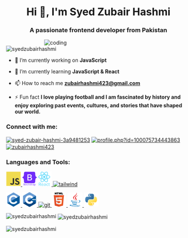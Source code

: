 <h1 align="center">Hi 👋, I'm Syed Zubair Hashmi</h1>
<h3 align="center">A passionate frontend developer from Pakistan</h3>

<img align="right" alt="coding" width="400" src="https://miro.medium.com/v2/resize:fit:1360/1*zVnWJtyGOX_kUIDm6ccCfQ.gif">

<p align="left"> <img src="https://komarev.com/ghpvc/?username=syedzubairhashmi&label=Profile%20views&color=0e75b6&style=flat" alt="syedzubairhashmi" /> </p>

- 🔭 I’m currently working on **JavaScript**

- 🌱 I’m currently learning **JavaScript & React**

- 📫 How to reach me **zubairhashmi423@gmail.com**

- ⚡ Fun fact **I love playing football and I am fascinated by history and enjoy exploring past events, cultures, and stories that have shaped our world.**

<h3 align="left">Connect with me:</h3>
<p align="left">
<a href="https://linkedin.com/in/syed-zubair-hashmi-3a9481253" target="blank"><img align="center" src="https://raw.githubusercontent.com/rahuldkjain/github-profile-readme-generator/master/src/images/icons/Social/linked-in-alt.svg" alt="syed-zubair-hashmi-3a9481253" height="30" width="40" /></a>
<a href="https://fb.com/profile.php?id=100075734443863" target="blank"><img align="center" src="https://raw.githubusercontent.com/rahuldkjain/github-profile-readme-generator/master/src/images/icons/Social/facebook.svg" alt="profile.php?id=100075734443863" height="30" width="40" /></a>
<a href="https://instagram.com/zubairhashmi423" target="blank"><img align="center" src="https://raw.githubusercontent.com/rahuldkjain/github-profile-readme-generator/master/src/images/icons/Social/instagram.svg" alt="zubairhashmi423" height="30" width="40" /></a>
</p>

<h3 align="left">Languages and Tools:</h3>
<p align="left">

<a href="https://developer.mozilla.org/en-US/docs/Web/JavaScript" target="_blank" rel="noreferrer"><img src="https://raw.githubusercontent.com/devicons/devicon/master/icons/javascript/javascript-original.svg" alt="javascript" width="40" height="40"/></a><a href="https://getbootstrap.com" target="_blank" rel="noreferrer"> <img src="https://raw.githubusercontent.com/devicons/devicon/master/icons/bootstrap/bootstrap-plain-wordmark.svg" alt="bootstrap" width="40" height="40"/></a><a href="https://reactjs.org/" target="_blank" rel="noreferrer"><img src="https://raw.githubusercontent.com/devicons/devicon/master/icons/react/react-original-wordmark.svg" alt="react" width="40" height="40"/></a><a href="https://tailwindcss.com/" target="_blank" rel="noreferrer"> <img src="https://www.vectorlogo.zone/logos/tailwindcss/tailwindcss-icon.svg" alt="tailwind" width="40" height="40"/> </a></p><a href="https://www.cprogramming.com/" target="_blank" rel="noreferrer"> <img src="https://raw.githubusercontent.com/devicons/devicon/master/icons/c/c-original.svg" alt="c" width="40" height="40"/> </a><a href="https://www.w3schools.com/cpp/" target="_blank" rel="noreferrer"> <img src="https://raw.githubusercontent.com/devicons/devicon/master/icons/cplusplus/cplusplus-original.svg" alt="cplusplus" width="40" height="40"/> </a><a href="https://git-scm.com/" target="_blank" rel="noreferrer"> <img src="https://www.vectorlogo.zone/logos/git-scm/git-scm-icon.svg" alt="git" width="40" height="40"/> </a><a  href="https://www.w3.org/html/" target="_blank" rel="noreferrer"> <img src="https://raw.githubusercontent.com/devicons/devicon/master/icons/html5/html5-original-wordmark.svg" alt="html5" width="40" height="40"/> </a><a href="https://www.java.com" target="_blank" rel="noreferrer"> <img src="https://raw.githubusercontent.com/devicons/devicon/master/icons/java/java-original.svg" alt="java" width="40" height="40"/> </a><a href="https://www.python.org" target="_blank" rel="noreferrer"> <img src="https://raw.githubusercontent.com/devicons/devicon/master/icons/python/python-original.svg" alt="python" width="40" height="40"/> </a> 

<p><img align="left" src="https://github-readme-stats.vercel.app/api/top-langs?username=syedzubairhashmi&show_icons=true&locale=en&layout=compact" alt="syedzubairhashmi" /></p>

<p>&nbsp;<img align="center" src="https://github-readme-stats.vercel.app/api?username=syedzubairhashmi&show_icons=true&locale=en" alt="syedzubairhashmi" /></p>

<p><img align="center" src="https://github-readme-streak-stats.herokuapp.com/?user=syedzubairhashmi&" alt="syedzubairhashmi" /></p>
